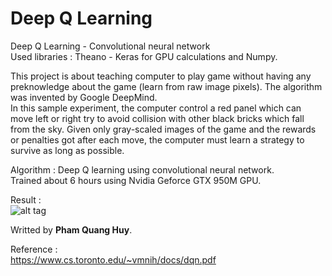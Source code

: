 # Deep Q Learning
Deep Q Learning - Convolutional neural network  
Used libraries : Theano - Keras for GPU calculations and Numpy.

This project is about teaching computer to play game without having any preknowledge about the game (learn from raw image pixels). The algorithm was invented by Google DeepMind.  
In this sample experiment, the computer control a red panel which can move left or right try to avoid collision with other black bricks which fall from the sky. Given only gray-scaled images of the game and the rewards or penalties got after each move, the computer must learn a strategy to survive as long as possible.

Algorithm : Deep Q learning using convolutional neural network.  
Trained about 6 hours using Nvidia Geforce GTX 950M GPU.  

Result :  
![alt tag](https://github.com/pqhuy98/Deep-Q-Learning/blob/master/reinforcement-learning.gif)
  
Writted by <b>Pham Quang Huy</b>.
  
Reference :  
  https://www.cs.toronto.edu/~vmnih/docs/dqn.pdf
